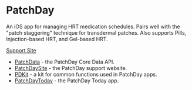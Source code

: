 # PatchDay

An iOS app for managing HRT medication schedules. Pairs well with the "patch staggering" technique for 
transdermal patches. Also supports Pills, Injection-based HRT, and Gel-based HRT. 

[Support Site](https://patchdayhrt.com)

* [PatchData](./PatchData/README.md) - the PatchDay Core Data API.
* [PatchDaySite](../PatchDaySite/README.md) - the PatchDay support website.
* [PDKit](./PDKit/README.md) - a kit for common functions used in PatchDay apps.
* [PatchDayToday](./PatchDayToday/README.md) - the PatchDay Today app.
